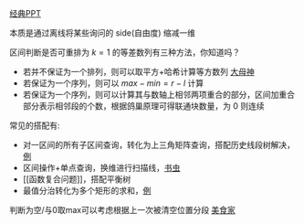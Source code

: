 [经典PPT](扫描线模型.pptx)

本质是通过离线将某些询问的 side(自由度) 缩减一维


 区间判断是否可重排为 $k=1$ 的等差数列有三种方法，你知道吗？
+ 若并不保证为一个排列，则可以取平方+哈希计算等方数列 [大母神](https://www.luogu.com.cn/problem/P3792)
+ 若保证为一个序列，则可以 $max-min=r-l$ 计算
+ 若保证为一个序列，则可以计算其与数轴上相邻两项重合的部分，区间加重合部分表示相邻段的个数，根据鸽巢原理可得联通块数量，为 0 则连续

常见的搭配有:

+ 对一区间的所有子区间查询，转化为上三角矩阵查询，搭配历史线段树解决，[例](https://codeforces.com/contest/2009/problem/G3)
+ 区间操作+单点查询，换维进行扫描线，[书虫](https://www.luogu.com.cn/problem/P7560)
+ [[函数复合问题]]，搭配平衡树 
+ 最值分治转化为多个矩形的求和，[例](https://codeforces.com/contest/2009/problem/G3)

判断为空/与0取max可以考虑根据上一次被清空位置分段 [美食家](https://zhuanlan.zhihu.com/p/15860052292) 